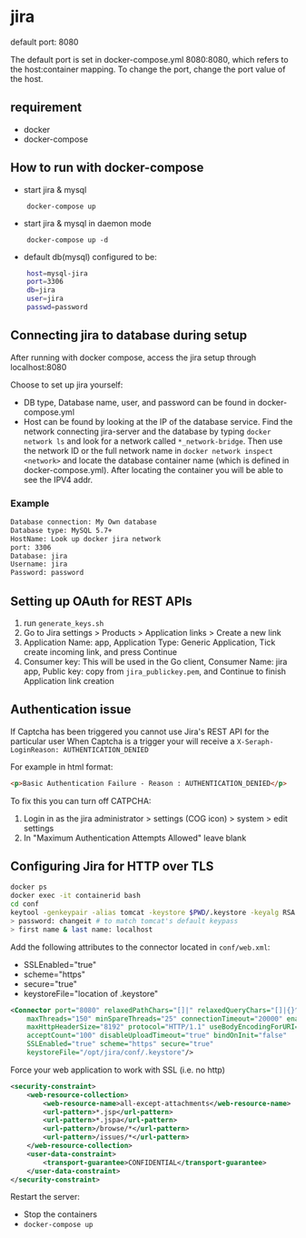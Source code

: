# jira
default port: 8080

The default port is set in docker-compose.yml 8080:8080, which refers to the host:container mapping.
To change the port, change the port value of the host.

## requirement
- docker
- docker-compose

## How to run with docker-compose

- start jira & mysql

```
    docker-compose up
```

- start jira & mysql in daemon mode

```
    docker-compose up -d
```

- default db(mysql) configured to be:

```bash
    host=mysql-jira
    port=3306
    db=jira
    user=jira
    passwd=password
```

## Connecting jira to database during setup

After running with docker compose, access the jira setup through localhost:8080

Choose to set up jira yourself:

* DB type, Database name, user, and password can be found in docker-compose.yml
* Host can be found by looking at the IP of the database service. Find the network connecting jira-server and the database by typing `docker network ls` and look for a network called `*_network-bridge`. Then use the network ID or the full network name in `docker network inspect <network>` and locate the database container name (which is defined in docker-compose.yml). After locating the container you will be able to see the IPV4 addr.

### Example

```txt
Database connection: My Own database
Database type: MySQL 5.7+
HostName: Look up docker jira network
port: 3306
Database: jira
Username: jira
Password: password
```

## Setting up OAuth for REST APIs

1. run `generate_keys.sh`
2. Go to Jira settings > Products > Application links > Create a new link
3. Application Name: app, Application Type: Generic Application, Tick create incoming link, and press Continue
4. Consumer key: This will be used in the Go client, Consumer Name: jira app, Public key: copy from `jira_publickey.pem`, and Continue to finish Application link creation


## Authentication issue 

If Captcha has been triggered you cannot use Jira's REST API for the particular user
When Captcha is a trigger your will receive a `X-Seraph-LoginReason: AUTHENTICATION_DENIED`

For example in html format:

```html
<p>Basic Authentication Failure - Reason : AUTHENTICATION_DENIED</p>
```

To fix this you can turn off CATPCHA: 
1. Login in as the jira administrator > settings (COG icon) > system > edit settings
2. In "Maximum Authentication Attempts Allowed" leave blank

## Configuring Jira for HTTP over TLS

```bash
docker ps
docker exec -it containerid bash
cd conf
keytool -genkeypair -alias tomcat -keystore $PWD/.keystore -keyalg RSA
> password: changeit # to match tomcat's default keypass
> first name & last name: localhost
```

Add the following attributes to the connector located in `conf/web.xml`:

- SSLEnabled="true"
- scheme="https"
- secure="true"
- keystoreFile="location of .keystore"

```xml
<Connector port="8080" relaxedPathChars="[]|" relaxedQueryChars="[]|{}^&#x5c;&#x60;&quot;&lt;&gt;"
    maxThreads="150" minSpareThreads="25" connectionTimeout="20000" enableLookups="false"
    maxHttpHeaderSize="8192" protocol="HTTP/1.1" useBodyEncodingForURI="true" redirectPort="8443"
    acceptCount="100" disableUploadTimeout="true" bindOnInit="false"
    SSLEnabled="true" scheme="https" secure="true"
    keystoreFile="/opt/jira/conf/.keystore"/>
```

Force your web application to work with SSL (i.e. no http)

```xml
<security-constraint>
    <web-resource-collection>
        <web-resource-name>all-except-attachments</web-resource-name>
        <url-pattern>*.jsp</url-pattern>
        <url-pattern>*.jspa</url-pattern>
        <url-pattern>/browse/*</url-pattern>
        <url-pattern>/issues/*</url-pattern>
    </web-resource-collection>
    <user-data-constraint>
        <transport-guarantee>CONFIDENTIAL</transport-guarantee>
    </user-data-constraint>
</security-constraint>
```

Restart the server:

* Stop the containers
* `docker-compose up`